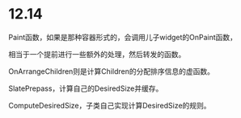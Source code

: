 # 12.14

Paint函数，如果是那种容器形式的，会调用儿子widget的OnPaint函数，

相当于一个提前进行一些额外的处理，然后转发的函数。



OnArrangeChildren则是计算Children的分配排序信息的虚函数。



SlatePrepass，计算自己的DesiredSize并缓存。



ComputeDesiredSize，子类自己实现计算DesiredSize的规则。




